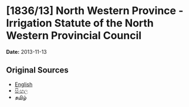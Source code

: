 # [1836/13] North Western Province - Irrigation Statute of the North Western Provincial Council

**Date:** 2013-11-13

## Original Sources

- [English](https://documents.gov.lk/view/extra-gazettes/2013/11/1836-13_E.pdf)
- [සිංහල](https://documents.gov.lk/view/extra-gazettes/2013/11/1836-13_S.pdf)
- [தமிழ்](https://documents.gov.lk/view/extra-gazettes/2013/11/1836-13_T.pdf)

